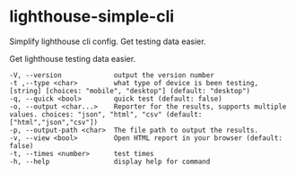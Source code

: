 # lighthouse-simple-cli

Simplify lighthouse cli config. Get testing data easier.

Get lighthouse testing data easier.

```shell
-V, --version             output the version number
-t ,--type <char>         what type of device is been testing, [string] [choices: "mobile", "desktop"] (default: "desktop")
-q, --quick <bool>        quick test (default: false)
-o, --output <char...>    Reporter for the results, supports multiple values. choices: "json", "html", "csv" (default: ["html","json","csv"])
-p, --output-path <char>  The file path to output the results.
-v, --view <bool>         Open HTML report in your browser (default: false)
-t, --times <number>      test times
-h, --help                display help for command
```

